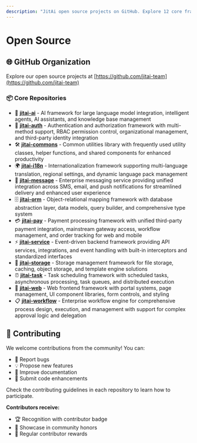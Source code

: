 ```yaml
---
description: "JitAi open source projects on GitHub. Explore 12 core framework repositories including AI, auth, ORM, payment, workflow, and web components."
---
```


# Open Source

## 🌐 GitHub Organization

Explore our open source projects at [https://github.com/jitai-team](https://github.com/jitai-team)

### 📦 Core Repositories

- 🤖 **[jitai-ai](https://github.com/jitai-team/jitai-ai)** - AI framework for large language model integration, intelligent agents, AI assistants, and knowledge base management
- 🔐 **[jitai-auth](https://github.com/jitai-team/jitai-auth)** - Authentication and authorization framework with multi-method support, RBAC permission control, organizational management, and third-party identity integration
- 🛠️ **[jitai-commons](https://github.com/jitai-team/jitai-commons)** - Common utilities library with frequently used utility classes, helper functions, and shared components for enhanced productivity
- 🌍 **[jitai-i18n](https://github.com/jitai-team/jitai-i18n)** - Internationalization framework supporting multi-language translation, regional settings, and dynamic language pack management
- 📨 **[jitai-message](https://github.com/jitai-team/jitai-message)** - Enterprise messaging service providing unified integration across SMS, email, and push notifications for streamlined delivery and enhanced user experience
- 🗄️ **[jitai-orm](https://github.com/jitai-team/jitai-orm)** - Object-relational mapping framework with database abstraction layer, data models, query builder, and comprehensive type system
- 💳 **[jitai-pay](https://github.com/jitai-team/jitai-pay)** - Payment processing framework with unified third-party payment integration, mainstream gateway access, workflow management, and order tracking for web and mobile
- ⚡ **[jitai-service](https://github.com/jitai-team/jitai-service)** - Event-driven backend framework providing API services, integrations, and event handling with built-in interceptors and standardized interfaces
- 💾 **[jitai-storage](https://github.com/jitai-team/jitai-storage)** - Storage management framework for file storage, caching, object storage, and template engine solutions
- ⏰ **[jitai-task](https://github.com/jitai-team/jitai-task)** - Task scheduling framework with scheduled tasks, asynchronous processing, task queues, and distributed execution
- 🎨 **[jitai-web](https://github.com/jitai-team/jitai-web)** - Web frontend framework with portal systems, page management, UI component libraries, form controls, and styling
- 📋 **[jitai-workflow](https://github.com/jitai-team/jitai-workflow)** - Enterprise workflow engine for comprehensive process design, execution, and management with support for complex approval logic and delegation

## 📖 Contributing

We welcome contributions from the community! You can:
- 🐛 Report bugs
- 💡 Propose new features
- 📝 Improve documentation
- 🔧 Submit code enhancements

Check the contributing guidelines in each repository to learn how to participate.

**Contributors receive:**
- 🏆 Recognition with contributor badge
- 📢 Showcase in community honors
- 🎁 Regular contributor rewards
